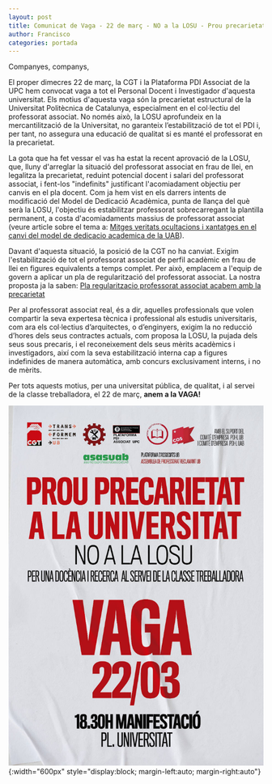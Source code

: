 ```yaml
---
layout: post
title: Comunicat de Vaga - 22 de març - NO a la LOSU - Prou precarietat a la Universitat
author: Francisco
categories: portada
---
```


Companyes, companys,

El proper dimecres 22 de març, la CGT i la Plataforma PDI Associat de la UPC hem convocat vaga a tot el Personal Docent i Investigador d'aquesta universitat. Els motius d'aquesta vaga són la precarietat estructural de la Universitat Politècnica de Catalunya, especialment en el col·lectiu del professorat associat. No només això, la LOSU aprofundeix en la mercantilització de la Universitat, no garanteix l’estabilització de tot el PDI i, per tant, no assegura una educació de qualitat si es manté el professorat en la precarietat.

<!--more-->

La gota que ha fet vessar el vas ha estat la recent aprovació de la LOSU, que, lluny d'arreglar la situació del professorat associat en frau de llei, en legalitza la precarietat, reduint potencial docent i salari del professorat associat, i fent-los "indefinits" justificant l'acomiadament objectiu per canvis en el pla docent. Com ja hem vist en els darrers intents de modificació del Model de Dedicació Acadèmica, punta de llança del què serà la LOSU, l'objectiu és estabilitzar professorat sobrecarregant la plantilla permanent, a costa d'acomiadaments massius de professorat associat (veure article sobre el tema a: [Mitges veritats ocultacions i xantatges en el canvi del model de dedicacio academica de la UAB](https://cgtuab.wordpress.com/2021/11/11/mitges-veritats-ocultacions-i-xantatges-en-el-canvi-del-model-de-dedicacio-academica-de-la-uab)).

Davant d'aquesta situació, la posició de la CGT no ha canviat. Exigim l'estabilització de tot el professorat associat de perfil acadèmic en frau de llei en figures equivalents a temps complet. Per això, emplacem a l'equip de govern a aplicar un pla de regularització del professorat associat. La nostra proposta ja la saben: [Pla regularitzacio professorat associat acabem amb la precarietat](https://cgtuab.wordpress.com/2021/05/30/pla-regularitzacio-professorat-associat-acabem-amb-la-precarietat/)

Per al professorat associat real, és a dir, aquelles professionals que volen compartir la seva expertesa tècnica i professional als estudis universitaris, com ara els col·lectius d’arquitectes, o d’enginyers, exigim la no reducció d’hores dels seus contractes actuals, com proposa la LOSU, la pujada dels seus sous precaris, i el reconeixement dels seus mèrits acadèmics i investigadors, així com la seva estabilització interna cap a figures indefinides de manera automàtica, amb concurs exclusivament interns, i no de mèrits.

Per tots aquests motius, per una universitat pública, de qualitat, i al servei de la classe treballadora, el 22 de març, <b>anem a la VAGA!</b>

![Pòster convocatòria de vaga 22 de març 2023](/assets/img/poster-vaga-2023-03.jpg "Pòster convocatòria"){:width="600px" style="display:block; margin-left:auto; margin-right:auto"}
